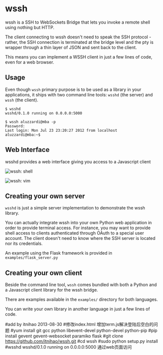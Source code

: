 wssh
====

wssh is a SSH to WebSockets Bridge that lets you invoke a remote shell using nothing but HTTP.

The client connecting to wssh doesn't need to speak the SSH protocol - rather, the SSH connection is terminated
at the bridge level and the pty is wrapper through a thin layer of JSON and sent back to the client.

This means you can implement a WSSH client in just a few lines of code, even for a web browser.

Usage
-----

Even though `wssh` primary purpose is to be used as a library in your applications,
it ships with two command line tools: `wsshd` (the server) and `wssh` (the client).

```
$ wsshd 
wsshd/0.1.0 running on 0.0.0.0:5000
```

```
$ wssh aluzzardi@mba -p
Password: 
Last login: Mon Jul 23 23:20:27 2012 from localhost
aluzzardi@mba:~$ 
```

Web Interface
-------------

wsshd provides a web interface giving you access to a Javascript client

![wssh: shell](https://github.com/aluzzardi/wssh/raw/master/misc/shell_screenshot.png)

![wssh: vim](https://github.com/aluzzardi/wssh/raw/master/misc/vim_screenshot.png)

Creating your own server
------------------------

`wsshd` is just a simple server implementation to demonstrate the wssh library.

You can actually integrate wssh into your own Python web application in order to provide terminal access.
For instance, you may want to provide shell access to clients authenticated through OAuth to a special user account.
The client doesn't need to know where the SSH server is located nor its credentials.

An example using the Flask framework is provided in `examples/flask_server.py`

Creating your own client
------------------------

Beside the command line tool, `wssh` comes bundled with both a Python and a Javascript client library for the wssh bridge.

There are examples available in the `examples/` directory for both languages.

You can write your own library in another language in just a few lines of code.

#add by itnihao 2013-08-30
#修改index.html 增加term.js解决登陆后空白的问题
#yum install git gcc python libevent-devel python-devel python-pip
#pip install gevent gevent-websocket paramiko flask
#git clone https://github.com/itnihao/wssh.git
#cd wssh
#sudo python setup.py install
#wsshd
wsshd/0.1.0 running on 0.0.0.0:5000
通过web页面访问
